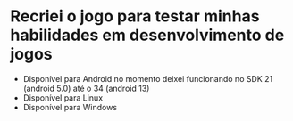 # Recriei o jogo para testar minhas habilidades em desenvolvimento de jogos
- Disponível para Android no momento deixei funcionando no SDK 21 (android 5.0) até o 34 (android 13)
- Disponível para Linux
- Disponível para Windows
